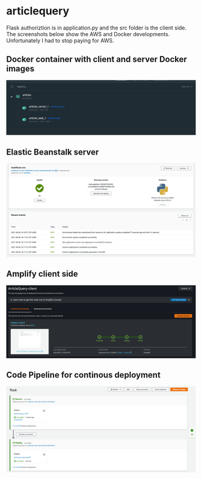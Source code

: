 # articlequery
Flask authoriztion is in application.py and the src folder is the client side. The screenshots below show the AWS and Docker developments. Unfortunately I had to stop paying for AWS.

## Docker container with client and server Docker images

![Screenshot](DockerContainer.png)

## Elastic Beanstalk server

![Screenshot](ElasticBeanstalk.png)

## Amplify client side

![Screenshot](Amplify.png)

## Code Pipeline for continous deployment

![Screenshot](CodePipeline.png)



